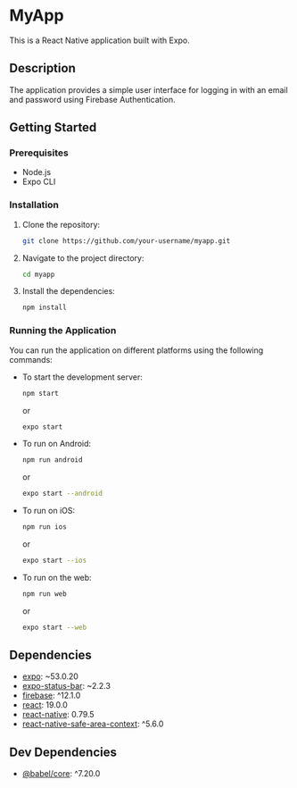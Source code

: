 # MyApp

This is a React Native application built with Expo.

## Description

The application provides a simple user interface for logging in with an email and password using Firebase Authentication.

## Getting Started

### Prerequisites

- Node.js
- Expo CLI

### Installation

1. Clone the repository:
   ```bash
   git clone https://github.com/your-username/myapp.git
   ```
2. Navigate to the project directory:
   ```bash
   cd myapp
   ```
3. Install the dependencies:
   ```bash
   npm install
   ```

### Running the Application

You can run the application on different platforms using the following commands:

- To start the development server:
  ```bash
  npm start
  ```
  or
  ```bash
  expo start
  ```

- To run on Android:
  ```bash
  npm run android
  ```
  or
  ```bash
  expo start --android
  ```

- To run on iOS:
  ```bash
  npm run ios
  ```
  or
  ```bash
  expo start --ios
  ```

- To run on the web:
  ```bash
  npm run web
  ```
  or
  ```bash
  expo start --web
  ```

## Dependencies

- [expo](https://expo.dev/): ~53.0.20
- [expo-status-bar](https://docs.expo.dev/versions/latest/sdk/status-bar/): ~2.2.3
- [firebase](https://firebase.google.com/): ^12.1.0
- [react](https://reactjs.org/): 19.0.0
- [react-native](https://reactnative.dev/): 0.79.5
- [react-native-safe-area-context](https://github.com/th3rdwave/react-native-safe-area-context): ^5.6.0

## Dev Dependencies

- [@babel/core](https://babeljs.io/): ^7.20.0
